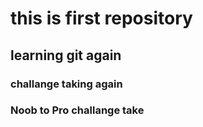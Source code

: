 # this is first repository
## learning git again
### challange taking again

### Noob to Pro challange take